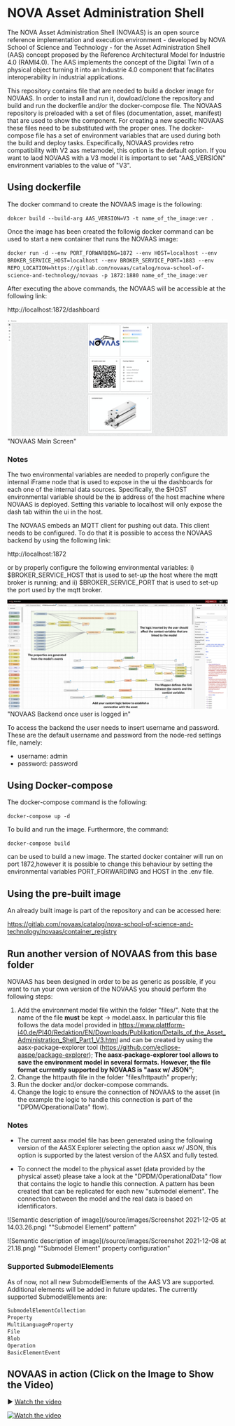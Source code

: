 # NOVA Asset Administration Shell

The NOVA Asset Administration Shell (NOVAAS) is an open source reference implementation and execution environment - developed by NOVA School of Science and Technology - for the Asset Administration Shell (AAS) concept proposed by the Reference Architectural Model for Industrie 4.0 (RAMI4.0). 
The AAS implements the concept of the Digital Twin of a physical object turning it into an Industrie 4.0 component that facilitates interoperability in industrial applications.

This repository contains file that are needed to build a docker image for NOVAAS.
In order to install and run it, dowload/clone the repository and build and run the dockerfile and/or the docker-compose file.
The NOVAAS repository is preloaded with a set of files (documentation, asset, manifest) that are used to show the component. For creating a new specific NOVAAS these files need to be substituted with the proper ones.
The docker-compose file has a set of environment variables that are used during both the build and deploy tasks. Especifically, NOVAAS provides retro compatibility with V2 aas metamodel, this option is the default option. If you want to laod NOVAAS with a V3 model it is important to set "AAS_VERSION" environment variables to the value of "V3".

## Using dockerfile
The docker command to create the NOVAAS image is the following:

`dokcer build --build-arg AAS_VERSION=V3 -t name_of_the_image:ver .`

Once the image has been created the followig docker command can be used to start a new container that runs the NOVAAS image:

`docker run -d --env PORT_FORWARDING=1872 --env HOST=localhost --env BROKER_SERVICE_HOST=localhost --env BROKER_SERVICE_PORT=1883 --env REPO_LOCATION=https://gitlab.com/novaas/catalog/nova-school-of-science-and-technology/novaas -p 1872:1880 name_of_the_image:ver`

After executing the above commands, the NOVAAS will be accessible at the following link:

http://localhost:1872/dashboard

![Semantic description of image](/source/images/novaas.jpg)"NOVAAS Main Screen"

### Notes
The two environmental variables are needed to properly configure the internal iFrame node that is used to expose in the ui the dashboards for each one of the internal data sources. Specifically, the $HOST environmental variable should be the ip address of the host machine where NOVAAS is deployed. Setting this variable to localhost will only expose the dash tab within the ui in the host.

The NOVAAS embeds an MQTT client for pushing out data. This client needs to be configured. To do that it is possible to access the NOVAAS backend by using the following link:

http://localhost:1872

or by properly configure the following environmental variables: i) $BROKER_SERVICE_HOST that is used to set-up the host where the mqtt broker is running; and ii) $BROKER_SERVICE_PORT that is used to set-up the port used by the mqtt broker. 

![Semantic description of image](/source/images/aasAssetConnection.png)"NOVAAS Backend once user is logged in"

To access the backend the user needs to insert username and password. These are the default username and password from the node-red settings file, namely:

- username: admin
- password: password



## Using Docker-compose

The docker-compose command is the following:

`docker-compose up -d`

To build and run the image. Furthermore, the command:

`docker-compose build`

can be used to build a new image. The started docker container will run on port 1872,however it is possible to change this behaviour by setting the environmental variables PORT_FORWARDING and HOST in the .env file.

## Using the pre-built image

An already built image is part of the repository and can be accessed here:

https://gitlab.com/novaas/catalog/nova-school-of-science-and-technology/novaas/container_registry

## Run another version of NOVAAS from this base folder

NOVAAS has been designed in order to be as generic as possible, if you want to run your own version of the NOVAAS you should perform the following steps:
1. Add the environment model file within the folder "files/". Note that the name of the file **must** be kept -> model.aasx. In particular this file follows the data model provided in https://www.plattform-i40.de/PI40/Redaktion/EN/Downloads/Publikation/Details_of_the_Asset_Administration_Shell_Part1_V3.html and can be created by using the aasx-package-explorer tool (https://github.com/eclipse-aaspe/package-explorer); **The aasx-package-explorer tool allows to save the environment model in several formats. However, the file format currently supported by NOVAAS is "aasx w/ JSON"**;
1. Change the httpauth file in the folder "files/httpauth" properly;
1. Run the docker and/or docker-compose commands.
1. Change the logic to ensure the connection of NOVAAS to the asset (in the example the logic to handle this connection is part of the "DPDM/OperationalData" flow).

### Notes

- The current aasx model file has been generated using the following version of the AASX Explorer selecting the option aasx w/ JSON, this option is supported by the latest version of the AASX and fully tested.

- To connect the model to the physical asset (data provided by the physical asset) please take a look at the "DPDM/OperationalData" flow that contains the logic to handle this connection. A pattern has been created that can be replicated for each new "submodel element". The connection between the model and the real data is based on identificators.

![Semantic description of image](/source/images/Screenshot 2021-12-05 at 14.03.26.png)
""Submodel Element" pattern"

![Semantic description of image](/source/images/Screenshot 2021-12-08 at 21.18.png)
""Submodel Element" property configuration"

### Supported SubmodelElements

As of now, not all new SubmodelElements of the AAS V3 are supported. Additional elements will be added in future updates. The currently supported SubmodelElements are:

    SubmodelElementCollection
    Property
    MultiLanguageProperty
    File
    Blob
    Operation
    BasicElementEvent


## NOVAAS in action (Click on the Image to Show the Video)

▶️ [Watch the video](https://gitlab.com/gidouninova/novaas/-/raw/master/source/videos/NOVAAS_myMovie.mp4)

[![Watch the video](source/videos/thumbnail.png)](https://gitlab.com/gidouninova/novaas/-/raw/master/source/videos/NOVAAS_myMovie.mp4)

